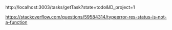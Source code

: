 http://localhost:3003/tasks/getTask?state=todo&ID_project=1

https://stackoverflow.com/questions/59584314/typeerror-res-status-is-not-a-function
